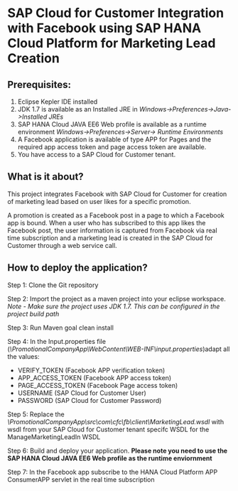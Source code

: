 SAP Cloud for Customer Integration with Facebook using SAP HANA Cloud Platform for Marketing Lead Creation
=============

## Prerequisites:

1.	Eclipse Kepler IDE installed
2.	JDK 1.7 is available as an Installed JRE in *Windows->Preferences->Java->Installed JREs*
3.	SAP HANA Cloud JAVA EE6 Web profile is available as a runtime environment *Windows->Preferences->Server-> Runtime Environments*
4.	A Facebook application is available of type APP for Pages and the required app access token and page access token are available.
5.	You have access to a SAP Cloud for Customer tenant.

## What is it about?

This project integrates Facebook with SAP Cloud for Customer for creation of marketing lead based on user likes for a specific promotion.

A promotion is created as a Facebook post in a page to which a Facebook app is bound. When a user who has subscribed to this app likes the Facebook post, the user information is captured from Facebook via real time subscription and a marketing lead is created in the SAP Cloud for Customer through a web service call.

## How to deploy the application?

Step 1: Clone the Git repository

Step 2: Import the project as a maven project into your eclipse workspace. 
*Note - Make sure the project uses JDK 1.7. This can be configured in the project build path*

Step 3: Run Maven goal clean install 

Step 4: In the Input.properties file (*\\PromotionalCompanyApp\WebContent\WEB-INF\input.properties*)adapt all the values:

- VERIFY_TOKEN         (Facebook APP verification token)
- APP_ACCESS_TOKEN     (Facebook APP access token)
- PAGE_ACCESS_TOKEN    (Facebook Page access token)
- USERNAME             (SAP Cloud for Customer User)
- PASSWORD             (SAP Cloud for Customer Password)

Step 5: Replace the *\PromotionalCompanyApp\src\com\cfc\fb\client\MarketingLead.wsdl* with wsdl from your SAP Cloud for Customer tenant specifc WSDL for the ManageMarketingLeadIn WSDL

Step 6: Build and deploy your application. **Please note you need to use the SAP HANA Cloud JAVA EE6 Web profile as the runtime enviornment**

Step 7: In the Facebook app subscribe to the HANA Cloud Platform APP ConsumerAPP servlet in the real time subscription
